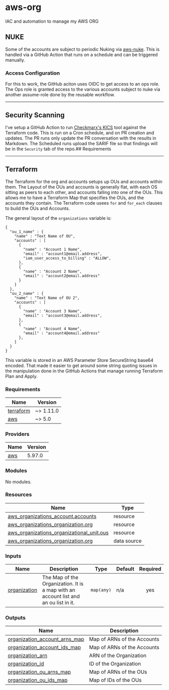 # aws-org

IAC and automation to manage my AWS ORG

## NUKE

Some of the accounts are subject to periodic Nuking via [aws-nuke](https://github.com/ekristen/aws-nuke).
This is handled via a GitHub Action that runs on a schedule and can be triggered manually.

### Access Configuration
For this to work, the GitHub aciton uses OIDC to get access to an ops role.  The Ops role is granted access to the various accounts subject to nuke via another assume-role done by the reusable workflow.  

---
## Security Scanning
I've setup a GitHub Action to run [Checkmarx's KICS](https://checkmarx.com/product/opensource/kics-open-source-infrastructure-as-code-project/) tool against the Terraform code.  This is run on a Cron schedule, and on PR creation and updates.  The PR runs only update the PR conversation with the results in Markdown.  The Scheduled runs upload the SARIF file so that findings will be in the `Security` tab of the repo.## Requirements

---
## Terraform
The Terraform for the org and accounts setups up OUs and accounts within them.  The Layout of the OUs and accounts is generally flat, with each OS sitting as peers to each other, and accounts falling into one of the OUs.  This allows me to have a Terraform Map that specifies the OUs, and the accounts they contain.  The Terraform code usees `for` and `for_each` clauses to build the OUs and Accounts. 

The general layout of the `organizations` variable is:
```
{
  "ou_1_name" : {
    "name" : "Text Name of OU",
    "accounts" : [
      {
        "name" : "Account 1 Name",
        "email" : "account1@email.address",
        "iam_user_access_to_billing" : "ALLOW",
      },
      {
        "name" : "Account 2 Name",
        "email" : "account2@email.address"
      }
    ]
  },
  "ou_2_name" : {
    "name" : "Text Name of OU 2",
    "accounts" : [
      {
        "name" : "Account 3 Name",
        "email" : "account3@email.address",
      },
      {
        "name" : "Account 4 Name",
        "email" : "account4@email.address"
      },
    ]
  }
}
```
This variable is stored in an AWS Parameter Store SecureString base64 encoded.  That made it easier to get around some string quoting issues in the manipulation done in the GitHub Actions that manage running Terraform Plan and Apply.

### Requirements

| Name | Version |
|------|---------|
| <a name="requirement_terraform"></a> [terraform](#requirement\_terraform) | ~> 1.11.0 |
| <a name="requirement_aws"></a> [aws](#requirement\_aws) | ~> 5.0 |

### Providers

| Name | Version |
|------|---------|
| <a name="provider_aws"></a> [aws](#provider\_aws) | 5.97.0 |

### Modules

No modules.

### Resources

| Name | Type |
|------|------|
| [aws_organizations_account.accounts](https://registry.terraform.io/providers/hashicorp/aws/latest/docs/resources/organizations_account) | resource |
| [aws_organizations_organization.org](https://registry.terraform.io/providers/hashicorp/aws/latest/docs/resources/organizations_organization) | resource |
| [aws_organizations_organizational_unit.ous](https://registry.terraform.io/providers/hashicorp/aws/latest/docs/resources/organizations_organizational_unit) | resource |
| [aws_organizations_organization.org](https://registry.terraform.io/providers/hashicorp/aws/latest/docs/data-sources/organizations_organization) | data source |

### Inputs

| Name | Description | Type | Default | Required |
|------|-------------|------|---------|:--------:|
| <a name="input_organization"></a> [organization](#input\_organization) | The Map of the Organization.  It is a map with an account list and an ou list in it. | `map(any)` | n/a | yes |

### Outputs

| Name | Description |
|------|-------------|
| <a name="output_organization_account_arns_map"></a> [organization\_account\_arns\_map](#output\_organization\_account\_arns\_map) | Map of ARNs of the Accounts |
| <a name="output_organization_account_ids_map"></a> [organization\_account\_ids\_map](#output\_organization\_account\_ids\_map) | Map of ARNs of the Accounts |
| <a name="output_organization_arn"></a> [organization\_arn](#output\_organization\_arn) | ARN of the Organization |
| <a name="output_organization_id"></a> [organization\_id](#output\_organization\_id) | ID of the Organization |
| <a name="output_organization_ou_arns_map"></a> [organization\_ou\_arns\_map](#output\_organization\_ou\_arns\_map) | Map of ARNs of the OUs |
| <a name="output_organization_ou_ids_map"></a> [organization\_ou\_ids\_map](#output\_organization\_ou\_ids\_map) | Map of IDs of the OUs |